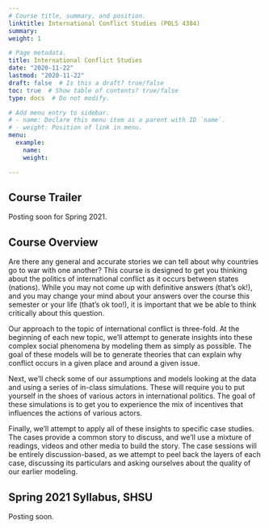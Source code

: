 ```yaml
---
# Course title, summary, and position.
linktitle: International Conflict Studies (POLS 4384)
summary: 
weight: 1

# Page metadata.
title: International Conflict Studies
date: "2020-11-22"
lastmod: "2020-11-22"
draft: false  # Is this a draft? true/false
toc: true  # Show table of contents? true/false
type: docs  # Do not modify.

# Add menu entry to sidebar.
# - name: Declare this menu item as a parent with ID `name`.
# - weight: Position of link in menu.
menu:
  example:
    name: 
    weight: 

---
```


## Course Trailer

Posting soon for Spring 2021.

## Course Overview

Are there any general and accurate stories we can tell about why countries go to war with one another? This course is designed to get you thinking about the politics of international conflict as it occurs between states (nations). While you may not come up with definitive answers (that’s ok!), and you may change your mind about your answers over the course this semester or your life (that’s ok too!), it is important that we be able to think critically about this question.

Our approach to the topic of international conflict is three-fold. At the beginning of each new topic, we’ll attempt to generate insights into these complex social phenomena by modeling them as simply as possible. The goal of these models will be to generate theories that can explain why conflict occurs in a given place and around a given issue.

Next, we’ll check some of our assumptions and models looking at the data and using a series of in-class simulations. These will require you to put yourself in the shoes of various actors in international politics. The goal of these simulations is to get you to experience the mix of incentives that influences the actions of various actors.

Finally, we’ll attempt to apply all of these insights to specific case studies. The cases provide a common story to discuss, and we’ll use a mixture of readings, videos and other media to build the story. The case sessions will be entirely discussion-based, as we attempt to peel back the layers of each case, discussing its particulars and asking ourselves about the quality of our earlier modeling.

## Spring 2021 Syllabus, SHSU

Posting soon.